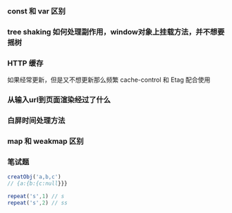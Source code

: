 ### const 和 var 区别

### tree shaking 如何处理副作用，window对象上挂载方法，并不想要摇树

### HTTP 缓存
如果经常更新，但是又不想更新那么频繁
cache-control 和 Etag 配合使用


### 从输入url到页面渲染经过了什么

### 白屏时间处理方法

### map 和 weakmap 区别

### 笔试题
```js
creatObj('a,b,c')
// {a:{b:{c:null}}}

repeat('s',1) // s
repeat('s',2) // ss
```
